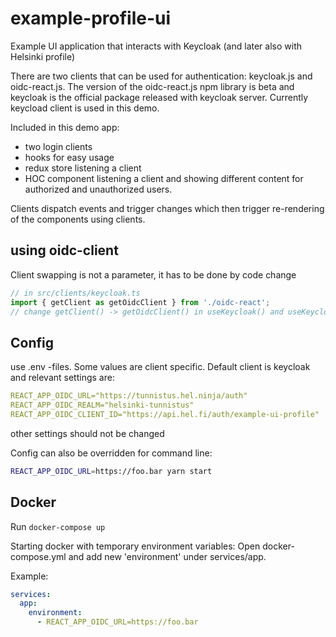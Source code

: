 # example-profile-ui
Example UI application that interacts with Keycloak (and later also with Helsinki profile)

There are two clients that can be used for authentication: keycloak.js and oidc-react.js. The version of the oidc-react.js npm library is beta and keycloak is the official package released with keycloak server. Currently keycload client is used in this demo.

Included in this demo app:
- two login clients
- hooks for easy usage
- redux store listening a client
- HOC component listening a client and showing different content for authorized and unauthorized users.

Clients dispatch events and trigger changes which then trigger re-rendering of the components using clients.

## using oidc-client
Client swapping is not a parameter, it has to be done by code change
```javascript
// in src/clients/keycloak.ts
import { getClient as getOidcClient } from './oidc-react';
// change getClient() -> getOidcClient() in useKeycloak() and useKeycloakErrorDetection()
```


## Config
use .env -files. Some values are client specific. Default client is keycloak and relevant settings are:
```yml
REACT_APP_OIDC_URL="https://tunnistus.hel.ninja/auth"
REACT_APP_OIDC_REALM="helsinki-tunnistus"
REACT_APP_OIDC_CLIENT_ID="https://api.hel.fi/auth/example-ui-profile"
```
other settings should not be changed

Config can also be overridden for command line:
```bash
REACT_APP_OIDC_URL=https://foo.bar yarn start
```
## Docker

Run `docker-compose up`

Starting docker with temporary environment variables:
Open docker-compose.yml and add new 'environment' under services/app.

Example:

```yml
services:
  app:
    environment: 
      - REACT_APP_OIDC_URL=https://foo.bar 
```
